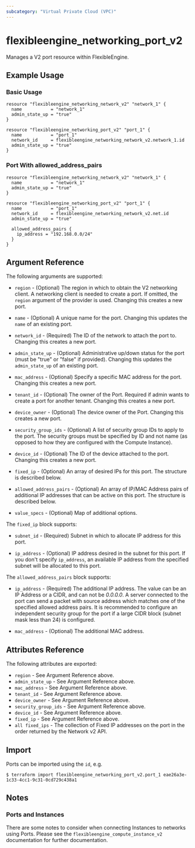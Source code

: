 ```yaml
---
subcategory: "Virtual Private Cloud (VPC)"
---
```


# flexibleengine_networking_port_v2

Manages a V2 port resource within FlexibleEngine.

## Example Usage

### Basic Usage

```hcl
resource "flexibleengine_networking_network_v2" "network_1" {
  name           = "network_1"
  admin_state_up = "true"
}

resource "flexibleengine_networking_port_v2" "port_1" {
  name           = "port_1"
  network_id     = flexibleengine_networking_network_v2.network_1.id
  admin_state_up = "true"
}
```

### Port With allowed_address_pairs

```hcl
resource "flexibleengine_networking_network_v2" "network_1" {
  name           = "network_1"
  admin_state_up = "true"
}

resource "flexibleengine_networking_port_v2" "port_1" {
  name           = "port_1"
  network_id     = flexibleengine_networking_network_v2.net.id
  admin_state_up = "true"

  allowed_address_pairs {
    ip_address = "192.168.0.0/24"
  }
}

```

## Argument Reference

The following arguments are supported:

* `region` - (Optional) The region in which to obtain the V2 networking client.
    A networking client is needed to create a port. If omitted, the
    `region` argument of the provider is used. Changing this creates a new
    port.

* `name` - (Optional) A unique name for the port. Changing this
    updates the `name` of an existing port.

* `network_id` - (Required) The ID of the network to attach the port to. Changing
    this creates a new port.

* `admin_state_up` - (Optional) Administrative up/down status for the port
    (must be "true" or "false" if provided). Changing this updates the
    `admin_state_up` of an existing port.

* `mac_address` - (Optional) Specify a specific MAC address for the port. Changing
    this creates a new port.

* `tenant_id` - (Optional) The owner of the Port. Required if admin wants
    to create a port for another tenant. Changing this creates a new port.

* `device_owner` - (Optional) The device owner of the Port. Changing this creates
    a new port.

* `security_group_ids` - (Optional) A list of security group IDs to apply to the
    port. The security groups must be specified by ID and not name (as opposed
    to how they are configured with the Compute Instance).

* `device_id` - (Optional) The ID of the device attached to the port. Changing this
    creates a new port.

* `fixed_ip` - (Optional) An array of desired IPs for this port. The structure is
    described below.

* `allowed_address_pairs` - (Optional) An array of IP/MAC Address pairs of additional IP
    addresses that can be active on this port. The structure is described below.

* `value_specs` - (Optional) Map of additional options.

The `fixed_ip` block supports:

* `subnet_id` - (Required) Subnet in which to allocate IP address for this port.

* `ip_address` - (Optional) IP address desired in the subnet for this port. If
    you don't specify `ip_address`, an available IP address from the specified
    subnet will be allocated to this port.

The `allowed_address_pairs` block supports:

* `ip_address` - (Required) The additional IP address. The value can be an IP Address or a CIDR,
    and can not be *0.0.0.0*. A server connected to the port can send a packet with source address
    which matches one of the specified allowed address pairs.
    It is recommended to configure an independent security group for the port if a large CIDR
    block (subnet mask less than 24) is configured.

* `mac_address` - (Optional) The additional MAC address.

## Attributes Reference

The following attributes are exported:

* `region` - See Argument Reference above.
* `admin_state_up` - See Argument Reference above.
* `mac_address` - See Argument Reference above.
* `tenant_id` - See Argument Reference above.
* `device_owner` - See Argument Reference above.
* `security_group_ids` - See Argument Reference above.
* `device_id` - See Argument Reference above.
* `fixed_ip` - See Argument Reference above.
* `all fixed_ips` - The collection of Fixed IP addresses on the port in the
  order returned by the Network v2 API.

## Import

Ports can be imported using the `id`, e.g.

```
$ terraform import flexibleengine_networking_port_v2.port_1 eae26a3e-1c33-4cc1-9c31-0cd729c438a1
```

## Notes

### Ports and Instances

There are some notes to consider when connecting Instances to networks using
Ports. Please see the `flexibleengine_compute_instance_v2` documentation for further
documentation.
